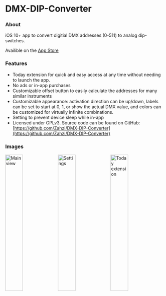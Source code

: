 # DMX-DIP-Converter

### About
iOS 10+ app to convert digitial DMX addresses (0-511) to analog dip-switches.

Availible on the [App Store](https://itunes.apple.com/us/app/dmx-dip-converter/id1254192809)


### Features
- Today extension for quick and easy access at any time without needing to launch the app.
- No ads or in-app purchases
- Customizable offset button to easily calculate the addresses for many similar instruments
- Customizable appearance: activation direction can be up/down, labels can be set to start at 0, 1, or show the actual DMX value, and colors can be customized for virtually infinite combinations.
- Setting to prevent device sleep while in-app
- Licensed under GPLv3. Source code can be found on GitHub: [https://github.com/Zahzi/DMX-DIP-Converter](https://github.com/Zahzi/DMX-DIP-Converter)


### Images
<img src="https://files.ebencollins.com/screenshots/iphone1.png" title="Main view" width="33.3%"/><img src="https://files.ebencollins.com/screenshots/iphone2.png" title="Settings" width="33.3%"/><img src="https://files.ebencollins.com/screenshots/iphone4.png" title="Today extension" width="33.3%"/>
